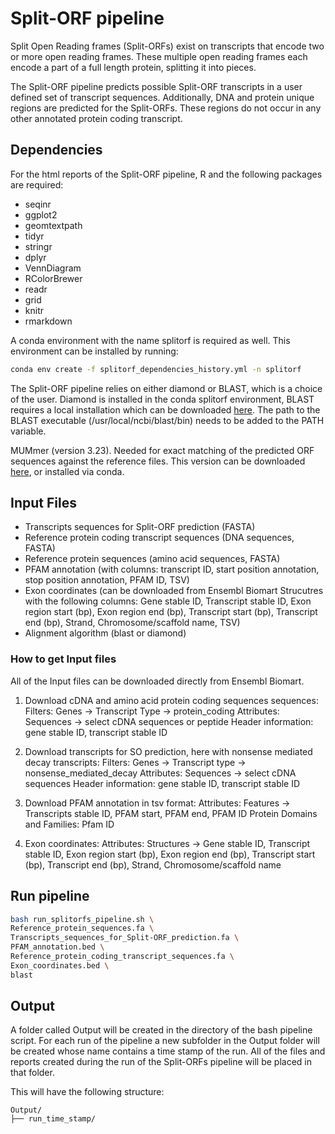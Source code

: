 # Split-ORF pipeline

Split Open Reading frames (Split-ORFs) exist on transcripts that encode two or more open reading frames.
These multiple open reading frames each encode a part of a full length protein, splitting it into pieces. 

The Split-ORF pipeline predicts possible Split-ORF transcripts in a user defined set of transcript sequences.
Additionally, DNA and protein unique regions are predicted for the Split-ORFs. These regions do not occur in any
other annotated protein coding transcript. 

## Dependencies
For the html reports of the Split-ORF pipeline, R and the following packages are required:
- seqinr  
- ggplot2  
- geomtextpath  
- tidyr  
- stringr  
- dplyr  
- VennDiagram  
- RColorBrewer  
- readr  
- grid  
- knitr  
- rmarkdown  

A conda environment with the name splitorf is required as well.
This environment can be installed by running:
```bash
conda env create -f splitorf_dependencies_history.yml -n splitorf
```

The Split-ORF pipeline relies on either diamond or BLAST, which is a choice of the user. Diamond is installed in the conda splitorf environment, BLAST requires a local installation which can be downloaded [here](https://blast.ncbi.nlm.nih.gov/Blast.cgi). The path to the BLAST executable (/usr/local/ncbi/blast/bin) needs to be added to the PATH variable.

MUMmer (version 3.23). Needed for exact matching of the predicted ORF sequences against the reference files. This version can be downloaded [here](https://mummer.sourceforge.net), or installed via conda.


## Input Files

- Transcripts sequences for Split-ORF prediction (FASTA)
- Reference protein coding transcript sequences (DNA sequences, FASTA)
- Reference protein sequences (amino acid sequences, FASTA)
- PFAM annotation (with columns: transcript ID, start position annotation, stop position annotation, PFAM ID, TSV)
- Exon coordinates (can be downloaded from Ensembl Biomart Strucutres with the following columns:
  Gene stable ID,	Transcript stable ID,	Exon region start (bp),	Exon region end (bp),	Transcript start (bp),
  	Transcript end (bp),	Strand,	Chromosome/scaffold name, TSV)
- Alignment algorithm (blast or diamond)


### How to get Input files
All of the Input files can be downloaded directly from Ensembl Biomart.

1) Download cDNA and amino acid protein coding sequences sequences:
Filters: Genes -> Transcript Type -> protein_coding
Attributes: Sequences -> select cDNA sequences or peptide
Header information: gene stable ID, transcript stable ID


2) Download transcripts for SO prediction, here with nonsense mediated decay transcripts:
Filters: Genes -> Transcript type -> nonsense_mediated_decay
Attributes: Sequences -> select cDNA sequences
Header information: gene stable ID, transcript stable ID

3) Download PFAM annotation in tsv format:
Attributes: Features -> Transcripts stable ID, PFAM start, PFAM end, PFAM ID
Protein Domains and Families: Pfam ID

4) Exon coordinates:
Attributes: Structures -> Gene stable ID, Transcript stable ID, Exon region start (bp),	Exon region end (bp),	Transcript start (bp),
  	Transcript end (bp), Strand, Chromosome/scaffold name



## Run pipeline
```bash
bash run_splitorfs_pipeline.sh \
Reference_protein_sequences.fa \
Transcripts_sequences_for_Split-ORF_prediction.fa \
PFAM_annotation.bed \
Reference_protein_coding_transcript_sequences.fa \
Exon_coordinates.bed \
blast
```

## Output
A folder called Output will be created in the directory of the bash pipeline script. For each run of the pipeline a new subfolder in the
Output folder will be created whose name contains a time stamp of the run. All of the files and reports created during the run of the Split-ORFs
pipeline will be placed in that folder.

This will have the following structure:
```
Output/
├── run_time_stamp/
```

